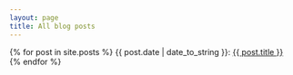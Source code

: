 ```yaml
---
layout: page
title: All blog posts
---
```



{% for post in site.posts %}
{{ post.date | date_to_string }}: [{{ post.title }}]({{site.baseurl}}{{post.url}})
{% endfor %}
